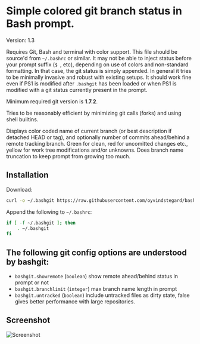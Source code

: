 # Simple colored git branch status in Bash prompt.
Version: 1.3

Requires Git, Bash and terminal with color support. This file should be source'd
from `~/.bashrc` or similar. It may not be able to inject status before your
prompt suffix (`$ `, etc), depending on use of colors and non-standard
formatting. In that case, the git status is simply appended. In general it tries
to be minimally invasive and robust with existing setups. It should work fine
even if PS1 is modified after `.bashgit` has been loaded or when PS1 is modified
with a git status currently present in the prompt.

Minimum required git version is **1.7.2**.

Tries to be reasonably efficient by minimizing git calls (forks) and using shell
builtins.

Displays color coded name of current branch (or best description if detached
HEAD or tag), and optionally number of commits ahead/behind a remote tracking
branch. Green for clean, red for uncomitted changes etc., yellow for work tree
modifications and/or unknowns. Does branch name truncation to keep prompt from
growing too much.

## Installation

Download:

```sh
curl -o ~/.bashgit https://raw.githubusercontent.com/oyvindstegard/bashgit/master/.bashgit
```

Append the following to `~/.bashrc`:

```sh
if [ -f ~/.bashgit ]; then
    . ~/.bashgit
fi
```

## The following git config options are understood by bashgit:
- `bashgit.showremote`    (`boolean`) show remote ahead/behind status in prompt or not
- `bashgit.branchlimit`   (`integer`) max branch name length in prompt
- `bashgit.untracked`     (`boolean`) include untracked files as dirty state, false
   gives better performance with large repositories.

## Screenshot
![Screenshot](http://stegard.net/dl/bashgitdemo.png)
